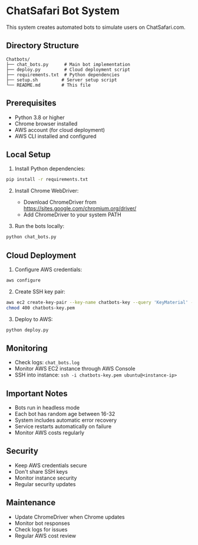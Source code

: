 # ChatSafari Bot System

This system creates automated bots to simulate users on ChatSafari.com.

## Directory Structure
```
Chatbots/
├── chat_bots.py      # Main bot implementation
├── deploy.py         # Cloud deployment script
├── requirements.txt  # Python dependencies
├── setup.sh         # Server setup script
└── README.md        # This file
```

## Prerequisites

- Python 3.8 or higher
- Chrome browser installed
- AWS account (for cloud deployment)
- AWS CLI installed and configured

## Local Setup

1. Install Python dependencies:
```bash
pip install -r requirements.txt
```

2. Install Chrome WebDriver:
   - Download ChromeDriver from https://sites.google.com/chromium.org/driver/
   - Add ChromeDriver to your system PATH

3. Run the bots locally:
```bash
python chat_bots.py
```

## Cloud Deployment

1. Configure AWS credentials:
```bash
aws configure
```

2. Create SSH key pair:
```bash
aws ec2 create-key-pair --key-name chatbots-key --query 'KeyMaterial' --output text > chatbots-key.pem
chmod 400 chatbots-key.pem
```

3. Deploy to AWS:
```bash
python deploy.py
```

## Monitoring

- Check logs: `chat_bots.log`
- Monitor AWS EC2 instance through AWS Console
- SSH into instance: `ssh -i chatbots-key.pem ubuntu@<instance-ip>`

## Important Notes

- Bots run in headless mode
- Each bot has random age between 16-32
- System includes automatic error recovery
- Service restarts automatically on failure
- Monitor AWS costs regularly

## Security

- Keep AWS credentials secure
- Don't share SSH keys
- Monitor instance security
- Regular security updates

## Maintenance

- Update ChromeDriver when Chrome updates
- Monitor bot responses
- Check logs for issues
- Regular AWS cost review 